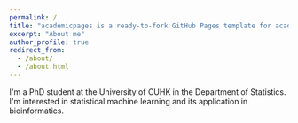 ```yaml
---
permalink: /
title: "academicpages is a ready-to-fork GitHub Pages template for academic personal websites"
excerpt: "About me"
author_profile: true
redirect_from: 
  - /about/
  - /about.html
---
```


I'm a PhD student at the University of CUHK in the Department of Statistics. I'm interested in statistical machine learning and its application in bioinformatics. 